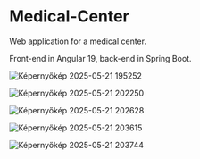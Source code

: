 # Medical-Center
Web application for a medical center.

Front-end in Angular 19, back-end in Spring Boot.

![Képernyőkép 2025-05-21 195252](https://github.com/user-attachments/assets/dfe88424-cd78-460b-92df-c07dd454da49)

![Képernyőkép 2025-05-21 202250](https://github.com/user-attachments/assets/c79fda78-4aa5-4918-bb78-0aa549343f30)

![Képernyőkép 2025-05-21 202628](https://github.com/user-attachments/assets/f210785b-a817-46da-86dd-c32b89efe4d6)

![Képernyőkép 2025-05-21 203615](https://github.com/user-attachments/assets/9436f596-bc90-44bf-8dc3-3c6af5daa33d)

![Képernyőkép 2025-05-21 203744](https://github.com/user-attachments/assets/dd3fd4aa-ed68-4ece-ab1a-df79ca139f22)
